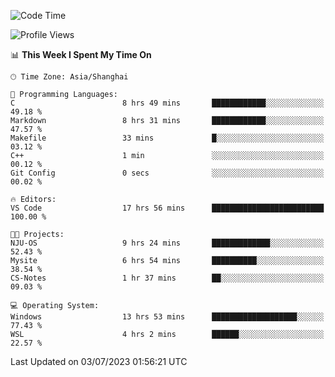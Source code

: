 <!--START_SECTION:waka-->
![Code Time](http://img.shields.io/badge/Code%20Time-1%2C034%20hrs%2014%20mins-blue)

![Profile Views](http://img.shields.io/badge/Profile%20Views-0-blue)

📊 **This Week I Spent My Time On** 

```text
🕑︎ Time Zone: Asia/Shanghai

💬 Programming Languages: 
C                        8 hrs 49 mins       ████████████░░░░░░░░░░░░░   49.18 % 
Markdown                 8 hrs 31 mins       ████████████░░░░░░░░░░░░░   47.57 % 
Makefile                 33 mins             █░░░░░░░░░░░░░░░░░░░░░░░░   03.12 % 
C++                      1 min               ░░░░░░░░░░░░░░░░░░░░░░░░░   00.12 % 
Git Config               0 secs              ░░░░░░░░░░░░░░░░░░░░░░░░░   00.02 % 

🔥 Editors: 
VS Code                  17 hrs 56 mins      █████████████████████████   100.00 % 

🐱‍💻 Projects: 
NJU-OS                   9 hrs 24 mins       █████████████░░░░░░░░░░░░   52.43 % 
Mysite                   6 hrs 54 mins       ██████████░░░░░░░░░░░░░░░   38.54 % 
CS-Notes                 1 hr 37 mins        ██░░░░░░░░░░░░░░░░░░░░░░░   09.03 % 

💻 Operating System: 
Windows                  13 hrs 53 mins      ███████████████████░░░░░░   77.43 % 
WSL                      4 hrs 2 mins        ██████░░░░░░░░░░░░░░░░░░░   22.57 % 
```


 Last Updated on 03/07/2023 01:56:21 UTC
<!--END_SECTION:waka-->